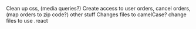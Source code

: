 Clean up css, (media queries?)
Create access to user orders, cancel orders, (map orders to zip code?)
other stuff
Changes files to camelCase?
change files to use .react
